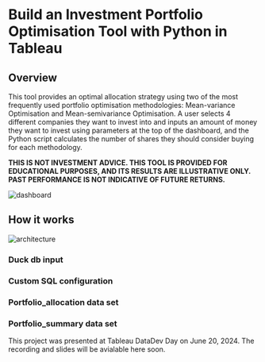 # Build an Investment Portfolio Optimisation Tool with Python in Tableau
## Overview
This tool provides an optimal allocation strategy using two of the most frequently used portfolio optimisation methodologies: Mean-variance Optimisation and Mean-semivariance Optimisation. A user selects 4 different companies they want to invest into and inputs an amount of money they want to invest using parameters at the top of the dashboard, and the Python script calculates the number of shares they should consider buying for each methodology. 

**THIS IS NOT INVESTMENT ADVICE. THIS TOOL IS PROVIDED FOR EDUCATIONAL PURPOSES, AND ITS RESULTS ARE ILLUSTRATIVE ONLY. PAST PERFORMANCE IS NOT INDICATIVE OF FUTURE RETURNS.**

![dashboard](dashboard.png)

## How it works

![architecture](architecture.png)

### Duck db input
### Custom SQL configuration
### Portfolio_allocation data set
### Portfolio_summary data set

This project was presented at Tableau DataDev Day on June 20, 2024. The recording and slides will be avialable here soon.